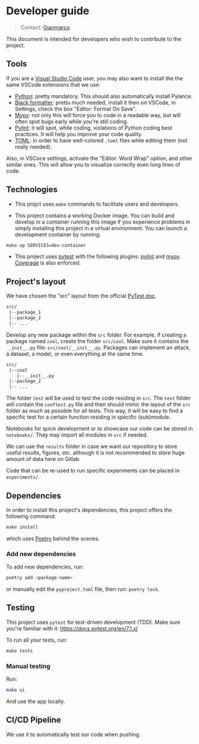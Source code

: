 # Developer guide

> Contact: [Gianmarco](Gianmarco.Aversano1990@gmail.com)

This document is intended for developers who wish to contribute to the project.

## Tools

If you are a [Visual Studio Code](https://code.visualstudio.com/) user, you may also want to install the the same VSCode extensions that we use:

- [Python](https://marketplace.visualstudio.com/items?itemName=ms-python.python): pretty mandatory. This should also automatically install Pylance.
- [Black formatter](https://marketplace.visualstudio.com/items?itemName=ms-python.black-formatter): prettu much needed, install it then on VSCode, in Settings, check the box "Editor: Format On Save".
- [Mypy](https://marketplace.visualstudio.com/items?itemName=ms-python.mypy-type-checker): not only this will force you to code in a readable way, but will often spot bugs early while you're still coding.
- [Pylint](https://marketplace.visualstudio.com/items?itemName=ms-python.pylint): it will spot, while coding, violations of Python coding best practices. It will help you improve your code quality.
- [TOML](https://marketplace.visualstudio.com/items?itemName=tamasfe.even-better-toml): in order to have well-colored `.toml` files while editing them (not really needed).

Also, in VSCoce settings, activate the "Editor: Word Wrap" option, and other similar ones. This will allow you to visualize correctly even long lines of code.

## Technologies

- This projct uses `make` commands to facilitate users and developers.

- This project contains a working Docker image. You can build and develop in a container running this image if you experience problems in simply installing this project in a virtual environment. You can launch a development container by running:

```bash
make up SERVICES=dev-container
```

- This project uses [pytest](https://docs.pytest.org/en/7.1.x/) with the following plugins: [pylint](https://pylint.pycqa.org/en/latest/) and [mypy](http://www.mypy-lang.org/). [Coverage](https://coverage.readthedocs.io/en/6.4.4/) is also enforced.

## Project's layout

We have chosen the "src" layout from the official [PyTest doc](https://docs.pytest.org/en/7.1.x/explanation/goodpractices.html).

```bash
src/
 |--package_1
 |--package_2
 |-- ...
```

Develop any new package within the `src` folder. For example, if creating a package named `cool`, create the folder `src/cool`. Make sure it contains the `__init__.py` file: `src/cool/__init__.py`. Packages can implement an attack, a dataset, a model, or even everything at the same time.

```bash
src/
 |--cool
    |--__init__.py
 |--package_2
 |-- ...
```

The folder `test` will be used to test the code residing in `src`. The `test` folder will contain the `conftest.py` file and then should mimic the layout of the `src` folder as much as possible for all tests. This way, it will be easy to find a specific test for a certain function residing in specific (sub)module.

Notebooks for quick development or to showcase our code can be stored in `notebooks/`. They may import all modules in `src` if needed.

We can use the `results` folder in case we want our repository to store useful results, figures, etc. although it is not recommended to store huge amount of data here on Gitlab.

Code that can be re-used to run specific experiments can be placed in `experiments/`.

## Dependencies

In order to install this project's dependencies, this project offers the following command:

```bash
make install
```

which uses [Poetry](https://python-poetry.org/) behind the scenes.

### Add new dependencies

To add new dependencies, run:

```bash
poetry add <package-name>
```

or manually edit the `pyproject.toml` file, then run: `poetry lock`.

## Testing

This project uses `pytest` for test-driven development (TDD). Make sure you're familiar with it: <https://docs.pytest.org/en/7.1.x/>

To run all your tests, run:

```bash
make tests
```

### Manual testing

Run:

```bash
make ui
```

And use the app locally.

## CI/CD Pipeline

We use it to automatically test our code when pushing.
